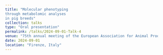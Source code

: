 ```yaml
---
title: "Molecular phenotyping
through metabolomic analyses
in pig breeds"
collection: talks
type: "Oral presentation"
permalink: /talks/2024-09-01-Talk-4
venue: "75th annual meeting of the European Association for Animal Production (EAAP)"
date: 2024-09-01
location: "Firenze, Italy"
---
```

